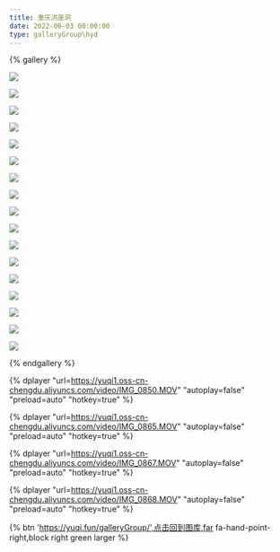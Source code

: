 ```yaml
---
title: 重庆洪崖洞
date: 2022-06-03 00:00:00
type: galleryGroup\hyd
---
```

{% gallery %}

![](https://yuqi1.oss-cn-chengdu.aliyuncs.com/img/IMG_0845.PNG)

![](https://yuqi1.oss-cn-chengdu.aliyuncs.com/img/IMG_0847.PNG)

![](https://yuqi1.oss-cn-chengdu.aliyuncs.com/img/IMG_0848.PNG)

![](https://yuqi1.oss-cn-chengdu.aliyuncs.com/img/IMG_0849.PNG)

![](https://yuqi1.oss-cn-chengdu.aliyuncs.com/img/IMG_0851.PNG)

![](https://yuqi1.oss-cn-chengdu.aliyuncs.com/img/IMG_0852.PNG)

![](https://yuqi1.oss-cn-chengdu.aliyuncs.com/img/IMG_0853.PNG)

![](https://yuqi1.oss-cn-chengdu.aliyuncs.com/img/IMG_0854.PNG)

![](https://yuqi1.oss-cn-chengdu.aliyuncs.com/img/IMG_0855.PNG)

![](https://yuqi1.oss-cn-chengdu.aliyuncs.com/img/IMG_0856.PNG)

![](https://yuqi1.oss-cn-chengdu.aliyuncs.com/img/IMG_0857.PNG)

![](https://yuqi1.oss-cn-chengdu.aliyuncs.com/img/IMG_0862.PNG)

![](https://yuqi1.oss-cn-chengdu.aliyuncs.com/img/IMG_0863.PNG)

![](https://yuqi1.oss-cn-chengdu.aliyuncs.com/img/IMG_0864.PNG)

![](https://yuqi1.oss-cn-chengdu.aliyuncs.com/img/IMG_0866.PNG)

![](https://yuqi1.oss-cn-chengdu.aliyuncs.com/img/IMG_0843.PNG)

![](https://yuqi1.oss-cn-chengdu.aliyuncs.com/img/IMG_0844.PNG)

{% endgallery %}

{% dplayer "url=https://yuqi1.oss-cn-chengdu.aliyuncs.com/video/IMG_0850.MOV"  "autoplay=false" "preload=auto" "hotkey=true" %} 

{% dplayer "url=https://yuqi1.oss-cn-chengdu.aliyuncs.com/video/IMG_0865.MOV"  "autoplay=false" "preload=auto" "hotkey=true" %} 

{% dplayer "url=https://yuqi1.oss-cn-chengdu.aliyuncs.com/video/IMG_0867.MOV"  "autoplay=false" "preload=auto" "hotkey=true" %} 

{% dplayer "url=https://yuqi1.oss-cn-chengdu.aliyuncs.com/video/IMG_0868.MOV"  "autoplay=false" "preload=auto" "hotkey=true" %} 

{% btn 'https://yuqi.fun/galleryGroup/',点击回到图库,far fa-hand-point-right,block right green larger %}